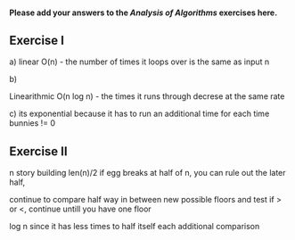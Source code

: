 #### Please add your answers to the ***Analysis of  Algorithms*** exercises here.

## Exercise I

a)
linear O(n) - the number of times it loops over is the same as input n

b)

Linearithmic O(n log n) - the times it runs through decrese at the same rate 

c)
its exponential because it has to run an additional time for each time bunnies != 0

## Exercise II

n story building
len(n)/2
if egg breaks at half of n, you can rule out the later half,

continue to compare half way in between new possible floors and test if > or <, continue untill you have one floor


log n since it has less times to half itself each additional comparison